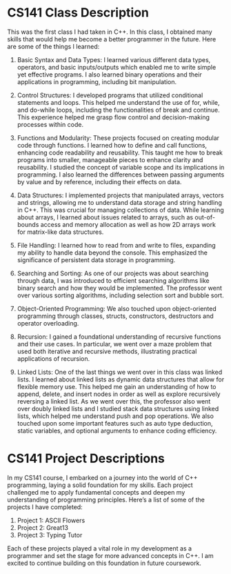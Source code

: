 # CS141 Class Description

This was the first class I had taken in C++. In this class, I obtained many skills that would help me become a better programmer in the future. Here are some of the things I learned:

1) Basic Syntax and Data Types: I learned various different data types, operators, and basic inputs/outputs which enabled me to write simple yet effective programs. I also learned binary operations and their applications in programming, including bit manipulation.

2) Control Structures: I developed programs that utilized conditional statements and loops. This helped me understand the use of for, while, and do-while loops, including the functionalities of break and continue. This experience helped me grasp flow control and decision-making processes within code.

3) Functions and Modularity: These projects focused on creating modular code through functions. I learned how to define and call functions, enhancing code readability and reusability. This taught me how to break programs into smaller, manageable pieces to enhance clarity and reusability. I studied the concept of variable scope and its implications in programming. I also learned the differences between passing arguments by value and by reference, including their effects on data.

4) Data Structures: I implemented projects that manipulated arrays, vectors and strings, allowing me to understand data storage and string handling in C++. This was crucial for managing collections of data. While learning about arrays, I learned about issues related to arrays, such as out-of-bounds access and memory allocation as well as how 2D arrays work for matrix-like data structures.

5) File Handling:  I learned how to read from and write to files, expanding my ability to handle data beyond the console. This emphasized the significance of persistent data storage in programming.

6) Searching and Sorting: As one of our projects was about searching through data, I was introduced to efficient searching algorithms like binary search and how they would be implemented. The professor went over various sorting algorithms, including selection sort and bubble sort.

7) Object-Oriented Programming: We also touched upon object-oriented programming through classes, structs, constructors, destructors and operator overloading.

8) Recursion: I gained a foundational understanding of recursive functions and their use cases. In particular, we went over a maze problem that used both iterative and recursive methods, illustrating practical applications of recursion.

9) Linked Lists: One of the last things we went over in this class was linked lists. I learned about linked lists as dynamic data structures that allow for flexible memory use. This helped me gain an understanding of how to append, delete, and insert nodes in order as well as explore recursively reversing a linked list. As we went over this, the professor also went over doubly linked lists and I studied stack data structures using linked lists, which helped me understand push and pop operations. We also touched upon some important features such as auto type deduction, static variables, and optional arguments to enhance coding efficiency.

# CS141 Project Descriptions

In my CS141 course, I embarked on a journey into the world of C++ programming, laying a solid foundation for my skills. Each project challenged me to apply fundamental concepts and deepen my understanding of programming principles. Here’s a list of some of the projects I have completed:

1) Project 1: ASCII Flowers
2) Project 2: Great13
3) Project 3: Typing Tutor

Each of these projects played a vital role in my development as a programmer and set the stage for more advanced concepts in C++. I am excited to continue building on this foundation in future coursework.
